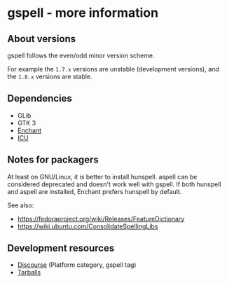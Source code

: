 gspell - more information
=========================

About versions
--------------

gspell follows the even/odd minor version scheme.

For example the `1.7.x` versions are unstable (development versions), and the
`1.8.x` versions are stable.

Dependencies
------------

- GLib
- GTK 3
- [Enchant](https://abiword.github.io/enchant/)
- [ICU](https://icu.unicode.org/)

Notes for packagers
-------------------

At least on GNU/Linux, it is better to install hunspell. aspell can be
considered deprecated and doesn't work well with gspell. If both hunspell and
aspell are installed, Enchant prefers hunspell by default.

See also:
- https://fedoraproject.org/wiki/Releases/FeatureDictionary
- https://wiki.ubuntu.com/ConsolidateSpellingLibs

Development resources
---------------------

- [Discourse](https://discourse.gnome.org/tag/gspell) (Platform category, gspell tag)
- [Tarballs](https://download.gnome.org/sources/gspell/)
